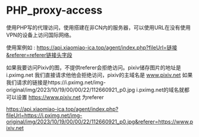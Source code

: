 # PHP_proxy-access
使用PHP写的代理访问，使用搭建在非CN内的服务器，可以使用URL在没有使用VPN的设备上访问国际网络。

使用案例如 :
https://api.xiaomiao-ica.top/agent/index.php?fileUrl=链接&referer=referer链接头字段


如果我要访问Pixiv的图，不提供referer会拒绝访问。pixiv储存图片的地址是 i.pximg.net 我们直接请求他他会拒绝访问，pixiv的主域名是 www.pixiv.net
如果我们请求的链接是https://i.pximg.net/img-original/img/2023/10/19/00/00/22/112660921_p0.jpg i.pximg.net的域名就都可以设置 https://www.pixiv.net 为referer

https://api.xiaomiao-ica.top/agent/index.php?fileUrl=https://i.pximg.net/img-original/img/2023/10/19/00/00/22/112660921_p0.jpg&referer=https://www.pixiv.net
